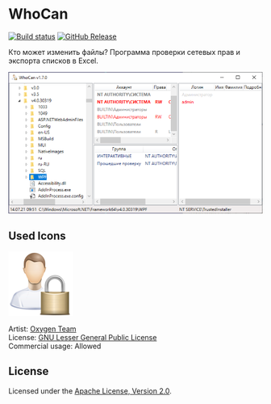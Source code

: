 # WhoCan

[![Build status]][appveyor]
[![GitHub Release]][releases]

Кто может изменить файлы?
Программа проверки сетевых прав и экспорта списков в Excel.

![Рабочее окно приложения]

## Used Icons

![Icon]

Artist: [Oxygen Team]  
License: [GNU Lesser General Public License]  
Commercial usage: Allowed

## License

Licensed under the [Apache License, Version 2.0].

[Apache License, Version 2.0]: http://www.apache.org/licenses/LICENSE-2.0 "LICENSE"

[appveyor]: https://ci.appveyor.com/project/diev/whocan
[releases]: https://github.com/diev/WhoCan/releases/latest

[Build status]: https://ci.appveyor.com/api/projects/status/xx2lrjca20u5oq19?svg=true
[GitHub Release]: https://img.shields.io/github/release/diev/WhoCan.svg

[Рабочее окно приложения]: assets/images/whocan.png
[Icon]: assets/images/Apps-preferences-desktop-user-password-icon.png

[Oxygen Team]: https://iconarchive.com/artist/oxygen-icons.org.html
[GNU Lesser General Public License]: https://www.gnu.org/licenses/lgpl-3.0.html
